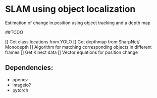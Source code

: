 # SLAM using object localization

Estimation of change in position using object tracking and a depth map

##TODO

[] Get class locations from YOLO
[] Get depthmap from SharpNet/ Monodepth
[] Algorithm for matching corresponding objects in different frames
[] Get Kinect data
[] Vector equations for position change

## Dependencies:

* opencv
* imageio?
* pytorch

